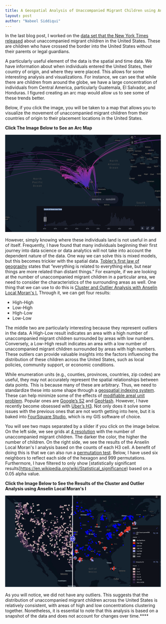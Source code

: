 ```yaml
---
title: A Geospatial Analysis of Unaccompanied Migrant Children using Anselin Local Moran's I
layout: post
author: "Nabeel Siddiqui"
---
```


In the last blog post, I worked on the [data set that the New York Times released](https://github.com/nytimes/hhs-child-migrant-data) about unaccompanied migrant children in the United States. These are children who have crossed the border into the United States without their parents or legal guardians. 

A particularly useful element of the data is the spatial and time data. We have information about when individuals entered the United States, their country of origin, and where they were placed. This allows for some interesting analysis and visualizations. For instance, we can see that while there are children from around the globe, we have a large concentration of individuals from Central America, particularly Guatemala, El Salvador, and Honduras. I figured creating an arc map would allow us to see some of these trends better.

Below, if you click the image, you will be taken to a map that allows you to visualize the movement of unaccompanied migrant children from their countries of origin to their placement locations in the United States.

**Click The Image Below to See an Arc Map**

[<img src="../assets/unaccompanied_migrant_children/arc_map.png"/>](https://studio.foursquare.com/map/public/1cb5eb5b-30bd-40e4-84ea-8cf0ffef1695)

However, simply knowing where these individuals land is not useful in and of itself. Frequently, I have found that many individuals beginning their first journey into data science or data analytics will not take into account the dependent nature of the data. One way we can solve this is mixed models, but this becomes trickier with the spatial data. [Tobler’s first law of geography](https://en.wikipedia.org/wiki/Tobler%27s_first_law_of_geography) states that “everything is related to everything else, but near things are more related than distant things.” For example, if we are looking at the number of unaccompanied migrant children in a particular area, we need to consider the characteristics of the surrounding areas as well. One thing that we can use to do this is [Cluster and Outlier Analysis with Anselin Local Moran's I.](https://pro.arcgis.com/en/pro-app/latest/tool-reference/spatial-statistics/cluster-and-outlier-analysis-anselin-local-moran-s.htm) Through it, we can get four results:

- High-High
- Low-High
- High-Low
- Low-Low

The middle two are particularly interesting because they represent outliers in the data. A High-Low result indicates an area with a high number of unaccompanied migrant children surrounded by areas with low numbers. Conversely, a Low-High result indicates an area with a low number of unaccompanied migrant children surrounded by areas with high numbers. These outliers can provide valuable insights into the factors influencing the distribution of these children across the United States, such as local policies, community support, or economic conditions.

While enumeration units (e.g., counties, provinces, countries, zip codes) are useful, they may not accurately represent the spatial relationships between data points. This is because many of these are arbitrary. Thus, we need to standardize these into some shape through a [geospatial indexing system](https://benfeifke.com/posts/geospatial-indexing-explained/). These can help minimize some of the effects of [modifiable areal unit problem](https://en.wikipedia.org/wiki/Modifiable_areal_unit_problem). Popular ones are [Google’s S2](http://s2geometry.io/) and [GeoHash](http://s2geometry.io/). However, I have recently become obsessed with [Uber’s H3](https://www.uber.com/blog/h3/). Not only does it solve some issues with the previous ones that are not worth getting into here, but it is baked into [FourSquare Studio](https://studio.foursquare.com/), which is my GIS software of choice.

You will see two maps separated by a slider if you click on the image below. On the left side, we see grids at [4 resolution](https://h3geo.org/docs/core-library/restable/) with the number of unaccompanied migrant children. The darker the color, the higher the number of children. On the right side, we see the results of the Anselin Local Moran's I analysis based on the counts of each H3 cell. A benefit of doing this is that we can also run a [permutation test](https://en.wikipedia.org/wiki/Permutation_test). Below, I have used six neighbors to reflect each side of the hexagon and 999 permutations. Furthermore, I have filtered to only show [statistically significant results]https://en.wikipedia.org/wiki/Statistical_significance) based on a 0.05 alpha value.

**Click the Image Below to See the Results of the Cluster and Outlier Analysis using Anselin Local Moran's I**

[<img src="../assets/unaccompanied_migrant_children/slide_map.png"/>](https://studio.foursquare.com/map/public/b5f52509-1d98-4e4f-b736-3b435b755537")

As you will notice, we did not have any outliers. This suggests that the distribution of unaccompanied migrant children across the United States is relatively consistent, with areas of high and low concentrations clustering together. Nonetheless, it is essential to note that this analysis is based on a snapshot of the data and does not account for changes over time.****